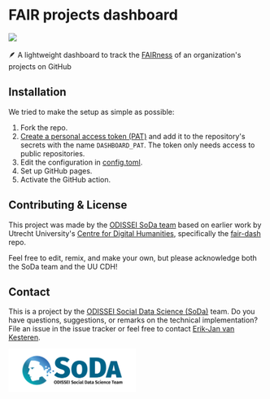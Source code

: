 # FAIR projects dashboard
![](https://img.shields.io/badge/pages-dashboard-steelblue?link=https://fair.odissei-soda.nl&logo=GitHub)

🪶 A lightweight dashboard to track the [FAIRness](https://fair-software.eu) of an organization's projects on GitHub

## Installation

We tried to make the setup as simple as possible:

1. Fork the repo.
2. [Create a personal access token (PAT)](https://github.com/settings/tokens?type=beta) and add it to the repository's secrets with the name `DASHBOARD_PAT`. The token only needs access to public repositories.
3. Edit the configuration in [config.toml](./config.toml).
4. Set up GitHub pages.
5. Activate the GitHub action.

## Contributing & License

This project was made by the [ODISSEI SoDa team](https://github.com/sodascience) based on earlier work by Utrecht University's [Centre for Digital Humanities](https://github.com/CentreForDigitalHumanities/), specifically the [fair-dash](https://github.com/CentreForDigitalHumanities/fair-dash) repo.

Feel free to edit, remix, and make your own, but please acknowledge both the SoDa team and the UU CDH!

## Contact
This is a project by the [ODISSEI Social Data Science (SoDa)](https://odissei-data.nl/nl/soda/) team.
Do you have questions, suggestions, or remarks on the technical implementation? File an issue in the
issue tracker or feel free to contact [Erik-Jan van Kesteren](https://github.com/vankesteren).

<img src="public/img/logo.png" alt="SoDa logo" width="250px"/> 

